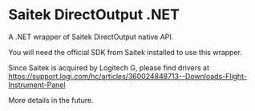 # Saitek DirectOutput .NET
A .NET wrapper of Saitek DirectOutput native API.

You will need the official SDK from Saitek installed to use this wrapper.

Since Saitek is acquired by Logitech G, please find drivers at https://support.logi.com/hc/articles/360024848713--Downloads-Flight-Instrument-Panel

More details in the future.
